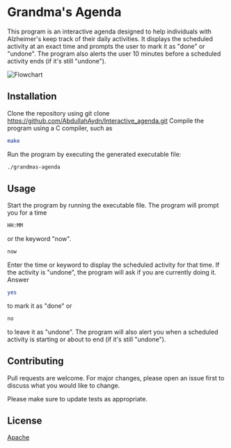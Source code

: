 # Grandma's Agenda

This program is an interactive agenda designed to help individuals with Alzheimer's keep track of their daily activities. It displays the scheduled activity at an exact time and prompts the user to mark it as "done" or "undone". The program also alerts the user 10 minutes before a scheduled activity ends (if it's still "undone").

![Flowchart]([image_url](https://github.com/AbdullahAydn/Interactive_agenda/blob/1d8fcd7760a9c94ca22f2a519d109e7f8e879ba5/Flowchart.PNG))


## Installation

Clone the repository using git clone https://github.com/AbdullahAydn/Interactive_agenda.git
Compile the program using a C compiler, such as 
```bash
make
```
Run the program by executing the generated executable file:

```bash
./grandmas-agenda
```

## Usage

Start the program by running the executable file.
The program will prompt you for a time
```bash
HH:MM
```
or the keyword "now".
```bash
now
```
Enter the time or keyword to display the scheduled activity for that time.
If the activity is "undone", the program will ask if you are currently doing it. Answer
```bash
yes
``` 
to mark it as "done" or 
```bash
no
``` 
to leave it as "undone".
The program will also alert you when a scheduled activity is starting or about to end (if it's still "undone").

## Contributing

Pull requests are welcome. For major changes, please open an issue first
to discuss what you would like to change.

Please make sure to update tests as appropriate.

## License

[Apache](http://www.apache.org/licenses/)
